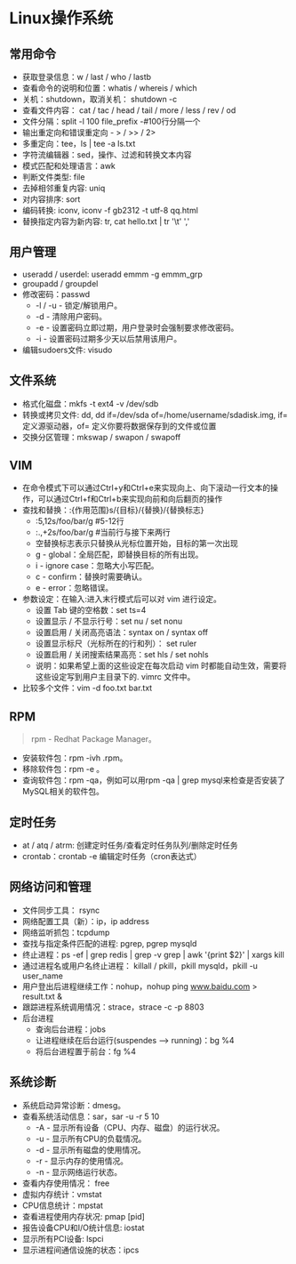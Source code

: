 # Linux操作系统

## 常用命令

- 获取登录信息：w / last / who / lastb
- 查看命令的说明和位置：whatis / whereis / which
- 关机：shutdown，取消关机： shutdown -c 
- 查看文件内容： cat / tac / head / tail / more / less / rev / od
- 文件分隔：split -l 100 file_prefix -#100行分隔一个
- 输出重定向和错误重定向 - > / >> / 2>
- 多重定向：tee，ls | tee -a ls.txt
- 字符流编辑器：sed，操作、过滤和转换文本内容
- 模式匹配和处理语言：awk
- 判断文件类型: file
- 去掉相邻重复内容: uniq
- 对内容排序: sort
- 编码转换: iconv, iconv -f gb2312 -t utf-8 qq.html
- 替换指定内容为新内容: tr, cat hello.txt | tr '\t' ','

## 用户管理

- useradd / userdel: useradd emmm -g emmm_grp
- groupadd / groupdel
- 修改密码：passwd
  - -l / -u - 锁定/解锁用户。
  - -d - 清除用户密码。
  - -e - 设置密码立即过期，用户登录时会强制要求修改密码。
  - -i - 设置密码过期多少天以后禁用该用户。
- 编辑sudoers文件: visudo

## 文件系统

- 格式化磁盘：mkfs -t ext4 -v /dev/sdb
- 转换或拷贝文件: dd, dd if=/dev/sda of=/home/username/sdadisk.img, if= 定义源驱动器，of= 定义你要将数据保存到的文件或位置
- 交换分区管理：mkswap / swapon / swapoff

## VIM

- 在命令模式下可以通过Ctrl+y和Ctrl+e来实现向上、向下滚动一行文本的操作，可以通过Ctrl+f和Ctrl+b来实现向前和向后翻页的操作
- 查找和替换：:{作用范围}s/{目标}/{替换}/{替换标志}
  - :5,12s/foo/bar/g #5-12行
  - :.,+2s/foo/bar/g #当前行与接下来两行
  - 空替换标志表示只替换从光标位置开始，目标的第一次出现
  - g - global：全局匹配，即替换目标的所有出现。
  - i - ignore case：忽略大小写匹配。
  - c - confirm：替换时需要确认。
  - e - error：忽略错误。
- 参数设定：在输入:进入末行模式后可以对 vim 进行设定。
  - 设置 Tab 键的空格数：set ts=4
  - 设置显示 / 不显示行号：set nu / set nonu
  - 设置启用 / 关闭高亮语法：syntax on / syntax off
  - 设置显示标尺（光标所在的行和列）： set ruler
  - 设置启用 / 关闭搜索结果高亮：set hls / set nohls
  - 说明：如果希望上面的这些设定在每次启动 vim 时都能自动生效，需要将这些设定写到用户主目录下的. vimrc 文件中。
- 比较多个文件：vim -d foo.txt bar.txt

## RPM

> rpm - Redhat Package Manager。

- 安装软件包：rpm -ivh <packagename>.rpm。
- 移除软件包：rpm -e <packagename>。
- 查询软件包：rpm -qa，例如可以用rpm -qa | grep mysql来检查是否安装了MySQL相关的软件包。

## 定时任务

- at / atq / atrm: 创建定时任务/查看定时任务队列/删除定时任务
- crontab：crontab -e 编辑定时任务（cron表达式）

## 网络访问和管理

- 文件同步工具： rsync
- 网络配置工具（新）：ip，ip address
- 网络监听抓包：tcpdump
- 查找与指定条件匹配的进程: pgrep, pgrep mysqld
- 终止进程：ps -ef | grep redis | grep -v grep | awk '{print $2}' | xargs kill
- 通过进程名或用户名终止进程： killall / pkill，pkill mysqld，pkill -u user_name
- 用户登出后进程继续工作：nohup，nohup ping www.baidu.com > result.txt &
- 跟踪进程系统调用情况：strace，strace -c -p 8803
- 后台进程
  - 查询后台进程：jobs
  - 让进程继续在后台运行(suspendes --> running)：bg %4
  - 将后台进程置于前台：fg %4

## 系统诊断

- 系统启动异常诊断：dmesg。
- 查看系统活动信息：sar，sar -u -r 5 10
  - -A - 显示所有设备（CPU、内存、磁盘）的运行状况。
  - -u - 显示所有CPU的负载情况。
  - -d - 显示所有磁盘的使用情况。
  - -r - 显示内存的使用情况。
  - -n - 显示网络运行状态。
- 查看内存使用情况： free
- 虚拟内存统计：vmstat
- CPU信息统计：mpstat
- 查看进程使用内存状况: pmap [pid]
- 报告设备CPU和I/O统计信息: iostat
- 显示所有PCI设备: lspci
- 显示进程间通信设施的状态：ipcs

